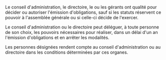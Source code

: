 Le conseil d'administration, le directoire, le ou les gérants ont qualité pour décider ou autoriser l'émission d'obligations, sauf si les statuts réservent ce pouvoir à l'assemblée générale ou si celle-ci décide de l'exercer.


Le conseil d'administration ou le directoire peut déléguer, à toute personne de son choix, les pouvoirs nécessaires pour réaliser, dans un délai d'un an l'émission d'obligations et en arrêter les modalités.


Les personnes désignées rendent compte au conseil d'administration ou au directoire dans les conditions déterminées par ces organes.

